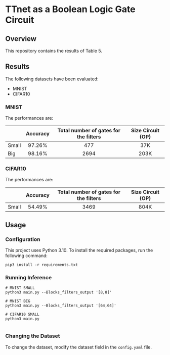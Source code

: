 # TTnet as a Boolean Logic Gate Circuit

## Overview

This repository contains the results of Table 5.

## Results

The following datasets have been evaluated:

- MNIST
- CIFAR10

### MNIST

The performances are:

|       | Accuracy | Total number of gates for the filters | Size Circuit (OP) | 
|-------|:--------:|:------------------------------------:|:-----------------:|
| Small |  97.26%  |                 477                  |        37K        |    
| Big   |  98.16%   |                 2694                 |       203K        | 

### CIFAR10
The performances are:

|       | Accuracy | Total number of gates for the filters | Size Circuit (OP) | 
|-------|:--------:|:------------------------------------:|:-----------------:|
| Small |  54.49%  |                 3469                 |       804K        |    



## Usage

### Configuration
This project uses Python 3.10. To install the required packages, run the following command:

```
pip3 install -r requirements.txt
```

### Running Inference

```commandline
# MNIST SMALL
python3 main.py --Blocks_filters_output '[8,8]'

# MNIST BIG
python3 main.py --Blocks_filters_output '[64,64]'

# CIFAR10 SMALL
python3 main.py


```



### Changing the Dataset

To change the dataset, modify the dataset field in the `config.yaml` file.



